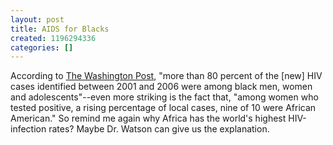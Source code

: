 ```yaml
---
layout: post
title: AIDS for Blacks
created: 1196294336
categories: []
---
```

According to <a href="http://www.washingtonpost.com/wp-dyn/content/article/2007/11/26/AR2007112601153.html" rel="external">The Washington Post</a>, "more than 80 percent of the [new] HIV cases identified between 2001 and 2006 were among black men, women and adolescents"--even more striking is the fact that, "among women who tested positive, a rising percentage of local cases, nine of 10 were African American." So remind me again why Africa has the world's highest HIV-infection rates? Maybe Dr. Watson can give us the explanation.
